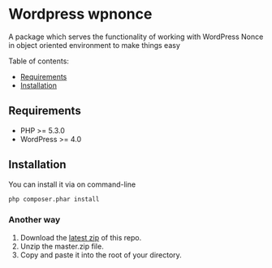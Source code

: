 # Wordpress wpnonce
A package which serves the functionality of working with WordPress Nonce in object oriented environment to make things easy


Table of contents:
 * [Requirements](#requirements)
 * [Installation](#installation)


## Requirements

* PHP >= 5.3.0
* WordPress >= 4.0

## Installation

You can install it via on command-line 

```sh
php composer.phar install
```

### Another way

1. Download the [latest zip](https://github.com/rajsf/wp-nonce-composer/archive/master.zip) of this repo.
2. Unzip the master.zip file.
3. Copy and paste it into the root of your directory.

